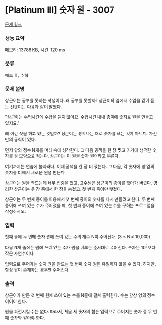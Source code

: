 # [Platinum III] 숫자 원 - 3007 

[문제 링크](https://www.acmicpc.net/problem/3007) 

### 성능 요약

메모리: 13788 KB, 시간: 120 ms

### 분류

애드 혹, 수학

### 문제 설명

<p>상근이는 공부를 못하는 학생이다. 왜 공부를 못할까? 상근이의 옆에서 수업을 같이 듣는 선영이는 다음과 같이 말했다.</p>

<p>"상근이는 수업시간에 수업을 듣지 않아요. 수업시간 내내 종이에 숫자로 원을 만들고 있지요."</p>

<p>왜 이런 짓을 하고 있는 것일까? 상근이는 생각나는 대로 숫자를 쓰는 것이 아니다. 자신만의 규칙이 있다.</p>

<p>먼저 양의 정수 N개를 머리 속에 생각한다. 그 다음 공책을 한 장 찢고 거기에 생각한 숫자를 원 모양으로 적는다. 상근이는 이 원을 숫자 원이라고 부른다.</p>

<p>여기까지는 연습에 불과하다. 이제 공책을 한 장 더 찢는다. 그 다음, 각 숫자에 양 옆의 숫자를 더해서 새로운 원을 만든다.</p>

<p>상근이는 원을 만드는데 너무 집중을 했고, 교수님은 상근이의 종이를 뺏아가 버렸다. 영리한 상근이는 두 장 중에서 한 장을 숨겼고, 첫 번째 종이만 뺏겼다. </p>

<p>상근이는 두 번째 종이를 이용해서 첫 번째 종이의 숫자를 다시 만들려고 한다. 두 번째 종이에 쓰여 있는 수가 주어졌을 때, 첫 번째 종이에 쓰여 있는 수를 구하는 프로그램을 작성하시오.</p>

### 입력 

 <p>첫째 줄에 두 번째 숫자 원에 쓰여 있는 수의 개수 N이 주어진다. (3 ≤ N ≤ 10,000)</p>

<p>다음 N개 줄에는 원에 쓰여 있는 수가 원을 이루는 순서대로 주어진다. 숫자는 10<sup>9</sup>보다 작은 자연수이다.</p>

<p>입력으로 주어지는 숫자 원을 만드는 첫 번째 숫자 원은 유일하지 않을 수 있다. 하지만, 항상 답이 존재하는 경우만 주어진다.</p>

### 출력 

 <p>상근이가 만든 첫 번째 원에 쓰여 있는 수를 N줄에 걸쳐 출력한다. 수는 항상 양의 정수이어야 한다.</p>

<p>원을 회전시킬 수는 없다. 따라서, 처음 세 숫자의 합은 입력으로 주어지는 숫자 중 두 번째 숫자와 같아야 한다.</p>

